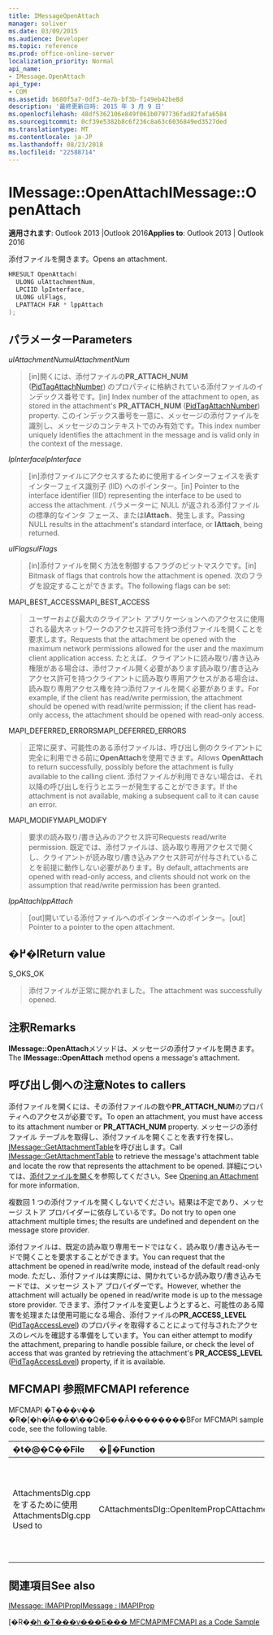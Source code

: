 ```yaml
---
title: IMessageOpenAttach
manager: soliver
ms.date: 03/09/2015
ms.audience: Developer
ms.topic: reference
ms.prod: office-online-server
localization_priority: Normal
api_name:
- IMessage.OpenAttach
api_type:
- COM
ms.assetid: b680f5a7-0df3-4e7b-bf3b-f149eb42be8d
description: '最終更新日時: 2015 年 3 月 9 日'
ms.openlocfilehash: 48df5362106e849f061b0797736fad82fafa6584
ms.sourcegitcommit: 0cf39e5382b8c6f236c8a63c6036849ed3527ded
ms.translationtype: MT
ms.contentlocale: ja-JP
ms.lasthandoff: 08/23/2018
ms.locfileid: "22588714"
---
```

# <a name="imessageopenattach"></a><span data-ttu-id="d48bf-103">IMessage::OpenAttach</span><span class="sxs-lookup"><span data-stu-id="d48bf-103">IMessage::OpenAttach</span></span>

  
  
<span data-ttu-id="d48bf-104">**適用されます**: Outlook 2013 |Outlook 2016</span><span class="sxs-lookup"><span data-stu-id="d48bf-104">**Applies to**: Outlook 2013 | Outlook 2016</span></span> 
  
<span data-ttu-id="d48bf-105">添付ファイルを開きます。</span><span class="sxs-lookup"><span data-stu-id="d48bf-105">Opens an attachment.</span></span> 
  
```cpp
HRESULT OpenAttach(
  ULONG ulAttachmentNum,
  LPCIID lpInterface,
  ULONG ulFlags,
  LPATTACH FAR * lppAttach
);
```

## <a name="parameters"></a><span data-ttu-id="d48bf-106">パラメーター</span><span class="sxs-lookup"><span data-stu-id="d48bf-106">Parameters</span></span>

 <span data-ttu-id="d48bf-107">_ulAttachmentNum_</span><span class="sxs-lookup"><span data-stu-id="d48bf-107">_ulAttachmentNum_</span></span>
  
> <span data-ttu-id="d48bf-108">[in]開くには、添付ファイルの**PR_ATTACH_NUM** ([PidTagAttachNumber](pidtagattachnumber-canonical-property.md)) のプロパティに格納されている添付ファイルのインデックス番号です。</span><span class="sxs-lookup"><span data-stu-id="d48bf-108">[in] Index number of the attachment to open, as stored in the attachment's **PR_ATTACH_NUM** ([PidTagAttachNumber](pidtagattachnumber-canonical-property.md)) property.</span></span> <span data-ttu-id="d48bf-109">このインデックス番号を一意に、メッセージの添付ファイルを識別し、メッセージのコンテキストでのみ有効です。</span><span class="sxs-lookup"><span data-stu-id="d48bf-109">This index number uniquely identifies the attachment in the message and is valid only in the context of the message.</span></span>
    
 <span data-ttu-id="d48bf-110">_lpInterface_</span><span class="sxs-lookup"><span data-stu-id="d48bf-110">_lpInterface_</span></span>
  
> <span data-ttu-id="d48bf-111">[in]添付ファイルにアクセスするために使用するインターフェイスを表すインターフェイス識別子 (IID) へのポインター。</span><span class="sxs-lookup"><span data-stu-id="d48bf-111">[in] Pointer to the interface identifier (IID) representing the interface to be used to access the attachment.</span></span> <span data-ttu-id="d48bf-112">パラメーターに NULL が返される添付ファイルの標準的なインタ フェース、または**IAttach**、発生します。</span><span class="sxs-lookup"><span data-stu-id="d48bf-112">Passing NULL results in the attachment's standard interface, or **IAttach**, being returned.</span></span> 
    
 <span data-ttu-id="d48bf-113">_ulFlags_</span><span class="sxs-lookup"><span data-stu-id="d48bf-113">_ulFlags_</span></span>
  
> <span data-ttu-id="d48bf-114">[in]添付ファイルを開く方法を制御するフラグのビットマスクです。</span><span class="sxs-lookup"><span data-stu-id="d48bf-114">[in] Bitmask of flags that controls how the attachment is opened.</span></span> <span data-ttu-id="d48bf-115">次のフラグを設定することができます。</span><span class="sxs-lookup"><span data-stu-id="d48bf-115">The following flags can be set:</span></span> 
    
<span data-ttu-id="d48bf-116">MAPI_BEST_ACCESS</span><span class="sxs-lookup"><span data-stu-id="d48bf-116">MAPI_BEST_ACCESS</span></span> 
  
> <span data-ttu-id="d48bf-117">ユーザーおよび最大のクライアント アプリケーションへのアクセスに使用される最大ネットワークのアクセス許可を持つ添付ファイルを開くことを要求します。</span><span class="sxs-lookup"><span data-stu-id="d48bf-117">Requests that the attachment be opened with the maximum network permissions allowed for the user and the maximum client application access.</span></span> <span data-ttu-id="d48bf-118">たとえば、クライアントに読み取り/書き込み権限がある場合は、添付ファイル開く必要があります読み取り/書き込みアクセス許可を持つクライアントに読み取り専用アクセスがある場合は、読み取り専用アクセス権を持つ添付ファイルを開く必要があります。</span><span class="sxs-lookup"><span data-stu-id="d48bf-118">For example, if the client has read/write permission, the attachment should be opened with read/write permission; if the client has read-only access, the attachment should be opened with read-only access.</span></span> 
    
<span data-ttu-id="d48bf-119">MAPI_DEFERRED_ERRORS</span><span class="sxs-lookup"><span data-stu-id="d48bf-119">MAPI_DEFERRED_ERRORS</span></span> 
  
> <span data-ttu-id="d48bf-120">正常に戻す、可能性のある添付ファイルは、呼び出し側のクライアントに完全に利用できる前に**OpenAttach**を使用できます。</span><span class="sxs-lookup"><span data-stu-id="d48bf-120">Allows **OpenAttach** to return successfully, possibly before the attachment is fully available to the calling client.</span></span> <span data-ttu-id="d48bf-121">添付ファイルが利用できない場合は、それ以降の呼び出しを行うとエラーが発生することができます。</span><span class="sxs-lookup"><span data-stu-id="d48bf-121">If the attachment is not available, making a subsequent call to it can cause an error.</span></span> 
    
<span data-ttu-id="d48bf-122">MAPI_MODIFY</span><span class="sxs-lookup"><span data-stu-id="d48bf-122">MAPI_MODIFY</span></span> 
  
> <span data-ttu-id="d48bf-123">要求の読み取り/書き込みのアクセス許可</span><span class="sxs-lookup"><span data-stu-id="d48bf-123">Requests read/write permission.</span></span> <span data-ttu-id="d48bf-124">既定では、添付ファイルは、読み取り専用アクセスで開くし、クライアントが読み取り/書き込みアクセス許可が付与されていることを前提に動作しない必要があります。</span><span class="sxs-lookup"><span data-stu-id="d48bf-124">By default, attachments are opened with read-only access, and clients should not work on the assumption that read/write permission has been granted.</span></span> 
    
 <span data-ttu-id="d48bf-125">_lppAttach_</span><span class="sxs-lookup"><span data-stu-id="d48bf-125">_lppAttach_</span></span>
  
> <span data-ttu-id="d48bf-126">[out]開いている添付ファイルへのポインターへのポインター。</span><span class="sxs-lookup"><span data-stu-id="d48bf-126">[out] Pointer to a pointer to the open attachment.</span></span>
    
## <a name="return-value"></a><span data-ttu-id="d48bf-127">�߂�l</span><span class="sxs-lookup"><span data-stu-id="d48bf-127">Return value</span></span>

<span data-ttu-id="d48bf-128">S_OK</span><span class="sxs-lookup"><span data-stu-id="d48bf-128">S_OK</span></span> 
  
> <span data-ttu-id="d48bf-129">添付ファイルが正常に開かれました。</span><span class="sxs-lookup"><span data-stu-id="d48bf-129">The attachment was successfully opened.</span></span>
    
## <a name="remarks"></a><span data-ttu-id="d48bf-130">注釈</span><span class="sxs-lookup"><span data-stu-id="d48bf-130">Remarks</span></span>

<span data-ttu-id="d48bf-131">**IMessage::OpenAttach**メソッドは、メッセージの添付ファイルを開きます。</span><span class="sxs-lookup"><span data-stu-id="d48bf-131">The **IMessage::OpenAttach** method opens a message's attachment.</span></span> 
  
## <a name="notes-to-callers"></a><span data-ttu-id="d48bf-132">呼び出し側への注意</span><span class="sxs-lookup"><span data-stu-id="d48bf-132">Notes to callers</span></span>

<span data-ttu-id="d48bf-133">添付ファイルを開くには、その添付ファイルの数や**PR_ATTACH_NUM**のプロパティへのアクセスが必要です。</span><span class="sxs-lookup"><span data-stu-id="d48bf-133">To open an attachment, you must have access to its attachment number or **PR_ATTACH_NUM** property.</span></span> <span data-ttu-id="d48bf-134">メッセージの添付ファイル テーブルを取得し、添付ファイルを開くことを表す行を探し、 [IMessage::GetAttachmentTable](imessage-getattachmenttable.md)を呼び出します。</span><span class="sxs-lookup"><span data-stu-id="d48bf-134">Call [IMessage::GetAttachmentTable](imessage-getattachmenttable.md) to retrieve the message's attachment table and locate the row that represents the attachment to be opened.</span></span> <span data-ttu-id="d48bf-135">詳細については、[添付ファイルを開く](opening-an-attachment.md)を参照してください。</span><span class="sxs-lookup"><span data-stu-id="d48bf-135">See [Opening an Attachment](opening-an-attachment.md) for more information.</span></span> 
  
<span data-ttu-id="d48bf-136">複数回 1 つの添付ファイルを開くしないでください。結果は不定であり、メッセージ ストア プロバイダーに依存しているです。</span><span class="sxs-lookup"><span data-stu-id="d48bf-136">Do not try to open one attachment multiple times; the results are undefined and dependent on the message store provider.</span></span>
  
<span data-ttu-id="d48bf-137">添付ファイルは、既定の読み取り専用モードではなく、読み取り/書き込みモードで開くことを要求することができます。</span><span class="sxs-lookup"><span data-stu-id="d48bf-137">You can request that the attachment be opened in read/write mode, instead of the default read-only mode.</span></span> <span data-ttu-id="d48bf-138">ただし、添付ファイルは実際には、開かれているか読み取り/書き込みモードでは、メッセージ ストア プロバイダーです。</span><span class="sxs-lookup"><span data-stu-id="d48bf-138">However, whether the attachment will actually be opened in read/write mode is up to the message store provider.</span></span> <span data-ttu-id="d48bf-139">できます、添付ファイルを変更しようとすると、可能性のある障害を処理または使用可能になる場合、添付ファイルの**PR_ACCESS_LEVEL** ([PidTagAccessLevel](pidtagaccesslevel-canonical-property.md)) のプロパティを取得することによって付与されたアクセスのレベルを確認する準備をしています。</span><span class="sxs-lookup"><span data-stu-id="d48bf-139">You can either attempt to modify the attachment, preparing to handle possible failure, or check the level of access that was granted by retrieving the attachment's **PR_ACCESS_LEVEL** ([PidTagAccessLevel](pidtagaccesslevel-canonical-property.md)) property, if it is available.</span></span> 
  
## <a name="mfcmapi-reference"></a><span data-ttu-id="d48bf-140">MFCMAPI 参照</span><span class="sxs-lookup"><span data-stu-id="d48bf-140">MFCMAPI reference</span></span>

<span data-ttu-id="d48bf-141">MFCMAPI �T���v�� �R�[�h�ł́A���̕\��Q�Ƃ��Ă��������B</span><span class="sxs-lookup"><span data-stu-id="d48bf-141">For MFCMAPI sample code, see the following table.</span></span>
  
|<span data-ttu-id="d48bf-142">**�t�@�C��**</span><span class="sxs-lookup"><span data-stu-id="d48bf-142">**File**</span></span>|<span data-ttu-id="d48bf-143">**�֐�**</span><span class="sxs-lookup"><span data-stu-id="d48bf-143">**Function**</span></span>|<span data-ttu-id="d48bf-144">**�R�����g**</span><span class="sxs-lookup"><span data-stu-id="d48bf-144">**Comment**</span></span>|
|:-----|:-----|:-----|
|<span data-ttu-id="d48bf-145">AttachmentsDlg.cpp をするために使用</span><span class="sxs-lookup"><span data-stu-id="d48bf-145">AttachmentsDlg.cpp Used to</span></span>  <br/> |<span data-ttu-id="d48bf-146">CAttachmentsDlg::OpenItemProp</span><span class="sxs-lookup"><span data-stu-id="d48bf-146">CAttachmentsDlg::OpenItemProp</span></span>  <br/> |<span data-ttu-id="d48bf-147">MFCMAPI を開くには、添付ファイルのオブジェクトの**IMessage::OpenAttach**メソッドを使用してください。</span><span class="sxs-lookup"><span data-stu-id="d48bf-147">MFCMAPI uses the **IMessage::OpenAttach** method to open attachment objects,</span></span>  <br/> |
   
## <a name="see-also"></a><span data-ttu-id="d48bf-148">関連項目</span><span class="sxs-lookup"><span data-stu-id="d48bf-148">See also</span></span>



[<span data-ttu-id="d48bf-149">IMessage: IMAPIProp</span><span class="sxs-lookup"><span data-stu-id="d48bf-149">IMessage : IMAPIProp</span></span>](imessageimapiprop.md)


<span data-ttu-id="d48bf-150">[�R�[�h �T���v���Ƃ��� MFCMAPI](mfcmapi-as-a-code-sample.md)</span><span class="sxs-lookup"><span data-stu-id="d48bf-150">[MFCMAPI as a Code Sample](mfcmapi-as-a-code-sample.md)</span></span>

